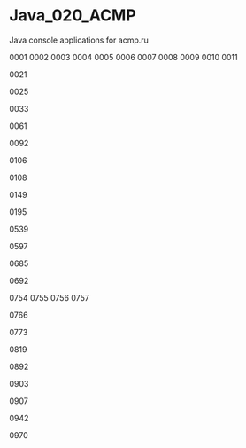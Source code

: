 # Java_020_ACMP
Java console applications for acmp.ru

0001
0002
0003
0004
0005
0006
0007
0008
0009
0010
0011

0021

0025

0033

0061

0092

0106

0108

0149

0195

0539

0597

0685

0692

0754
0755
0756
0757

0766

0773

0819

0892

0903

0907

0942

0970